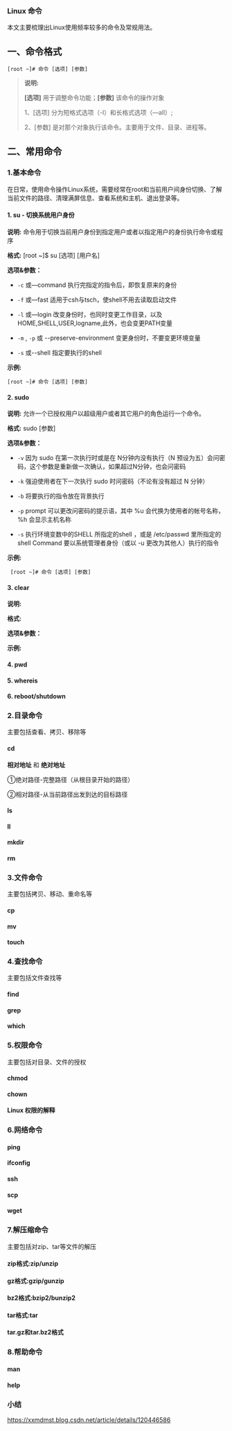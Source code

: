 ### Linux 命令 ###

本文主要梳理出Linux使用频率较多的命令及常规用法。

## 一、命令格式 ##

```Shell
[root ~]# 命令 [选项] [参数]
```

> **说明:**
>
> **[选项]** 用于调整命令功能；**[参数]** 该命令的操作对象
>
> 1、[选项] 分为短格式选项（-l）和长格式选项（—all）;
>
> 2、[参数] 是对那个对象执行该命令。主要用于文件、目录、进程等。

## 二、常用命令 ##

### 1.基本命令 ###

在日常，使用命令操作Linux系统，需要经常在root和当前用户间身份切换、了解当前文件的路径、清理满屏信息、查看系统和主机、退出登录等。

#### 1. su - 切换系统用户身份 ####

**说明:**  命令用于切换当前用户身份到指定用户或者以指定用户的身份执行命令或程序

**格式:**  [root ~]$ su [选项] [用户名]

**选项&参数：**

- `-c` 或—command 执行完指定的指令后，即恢复原来的身份

- `-f` 或—fast 适用于csh与tsch，使shell不用去读取启动文件

- `-l` 或—login 改变身份时，也同时变更工作目录，以及HOME,SHELL,USER,logname,此外，也会变更PATH变量

- `-m` , `-p` 或 --preserve-environment 变更身份时，不要变更环境变量

- `-s` 或--shell 指定要执行的shell

**示例:**

```shell
[root ~]# 命令 [选项] [参数] 
```

#### 2. sudo ####

**说明:** 允许一个已授权用户以超级用户或者其它用户的角色运行一个命令。

**格式:** sudo [参数]

**选项&参数：**

- `-v` 因为 sudo 在第一次执行时或是在 N分钟内没有执行（N 预设为五）会问密码，这个参数是重新做一次确认，如果超过N分钟，也会问密码

- `-k` 强迫使用者在下一次执行 sudo 时问密码（不论有没有超过 N 分钟）

- `-b` 将要执行的指令放在背景执行

- `-p` prompt 可以更改问密码的提示语，其中 %u 会代换为使用者的帐号名称，%h 会显示主机名称

- `-s` 执行环境变数中的SHELL 所指定的shell ，或是 /etc/passwd 里所指定的 shell Command 要以系统管理者身份（或以 -u 更改为其他人）执行的指令

**示例:**

```shell
 [root ~]# 命令 [选项] [参数] 
```

#### 3. clear ####

**说明:**

**格式:**

**选项&参数：**

**示例:**

#### 4. pwd ####

#### 5. whereis ####

#### 6. reboot/shutdown ####

### 2.目录命令 ###

主要包括查看、拷贝、移除等

#### cd ####

**相对地址** 和 **绝对地址**

①绝对路径-完整路径（从根目录开始的路径）

②相对路径-从当前路径出发到达的目标路径

#### ls ####

#### ll ####

#### mkdir ####

#### rm ####

### 3.文件命令 ###

主要包括拷贝、移动、重命名等

#### cp ####

#### mv ####

#### touch

### 4.查找命令 ###

主要包括文件查找等

#### find ####

#### grep ####

#### which ####

### 5.权限命令 ###

主要包括对目录、文件的授权

#### chmod ####

#### chown ####

**Linux 权限的解释**

### 6.网络命令 ###

#### ping ####

#### ifconfig ####

#### ssh ####

#### scp ####

#### wget

### 7.解压缩命令 ###

主要包括对zip、tar等文件的解压

#### zip格式:zip/unzip ####

#### gz格式:gzip/gunzip ####

#### bz2格式:bzip2/bunzip2 ####

#### tar格式:tar ####

#### tar.gz和tar.bz2格式 ####

### 8.帮助命令 ###

#### man ####

#### help ####

### 小结 ###

<https://xxmdmst.blog.csdn.net/article/details/120446586>
